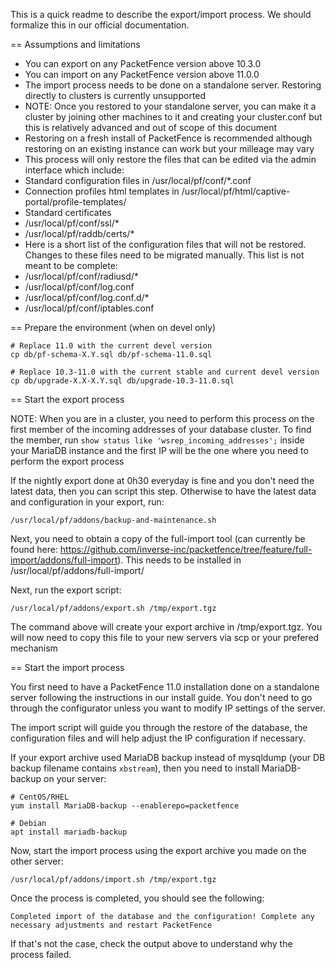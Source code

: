 
This is a quick readme to describe the export/import process. We should formalize this in our official documentation.

== Assumptions and limitations

 * You can export on any PacketFence version above 10.3.0
 * You can import on any PacketFence version above 11.0.0
 * The import process needs to be done on a standalone server. Restoring directly to clusters is currently unsupported
  * NOTE: Once you restored to your standalone server, you can make it a cluster by joining other machines to it and creating your cluster.conf but this is relatively advanced and out of scope of this document
 * Restoring on a fresh install of PacketFence is recommended although restoring on an existing instance can work but your milleage may vary
 * This process will only restore the files that can be edited via the admin interface which include:
  * Standard configuration files in /usr/local/pf/conf/*.conf
  * Connection profiles html templates in /usr/local/pf/html/captive-portal/profile-templates/
  * Standard certificates
   * /usr/local/pf/conf/ssl/*
   * /usr/local/pf/raddb/certs/*
 * Here is a short list of the configuration files that will not be restored. Changes to these files need to be migrated manually. This list is not meant to be complete:
  * /usr/local/pf/conf/radiusd/*
  * /usr/local/pf/conf/log.conf
  * /usr/local/pf/conf/log.conf.d/*
  * /usr/local/pf/conf/iptables.conf

== Prepare the environment (when on devel only)

```
# Replace 11.0 with the current devel version
cp db/pf-schema-X.Y.sql db/pf-schema-11.0.sql
```

```
# Replace 10.3-11.0 with the current stable and current devel version
cp db/upgrade-X.X-X.Y.sql db/upgrade-10.3-11.0.sql
```

== Start the export process

NOTE: When you are in a cluster, you need to perform this process on the first member of the incoming addresses of your database cluster. To find the member, run `show status like 'wsrep_incoming_addresses';` inside your MariaDB instance and the first IP will be the one where you need to perform the export process 

If the nightly export done at 0h30 everyday is fine and you don't need the latest data, then you can script this step. Otherwise to have the latest data and configuration in your export, run:

```
/usr/local/pf/addons/backup-and-maintenance.sh
```

Next, you need to obtain a copy of the full-import tool (can currently be found here: https://github.com/inverse-inc/packetfence/tree/feature/full-import/addons/full-import). This needs to be installed in /usr/local/pf/addons/full-import/

Next, run the export script:

```
/usr/local/pf/addons/export.sh /tmp/export.tgz
```

The command above will create your export archive in /tmp/export.tgz. You will now need to copy this file to your new servers via scp or your prefered mechanism

== Start the import process

You first need to have a PacketFence 11.0 installation done on a standalone server following the instructions in our install guide. You don't need to go through the configurator unless you want to modify IP settings of the server.

The import script will guide you through the restore of the database, the configuration files and will help adjust the IP configuration if necessary.

If your export archive used MariaDB backup instead of mysqldump (your DB backup filename contains `xbstream`), then you need to install MariaDB-backup on your server:

```
# CentOS/RHEL
yum install MariaDB-backup --enablerepo=packetfence

# Debian
apt install mariadb-backup
```

Now, start the import process using the export archive you made on the other server:

```
/usr/local/pf/addons/import.sh /tmp/export.tgz
```

Once the process is completed, you should see the following:

```
Completed import of the database and the configuration! Complete any necessary adjustments and restart PacketFence
```

If that's not the case, check the output above to understand why the process failed.


